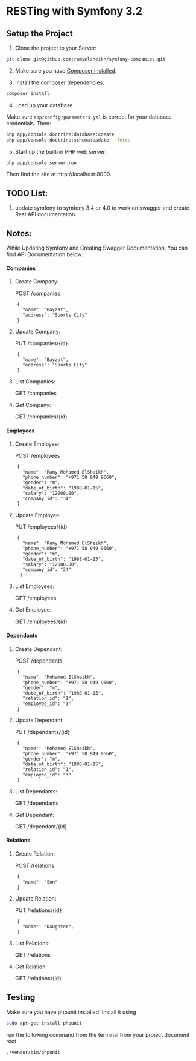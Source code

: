 # RESTing with Symfony 3.2

## Setup the Project

1. Clone the project to your Server:

```bash
git clone git@github.com:ramyelsheikh/symfony-companies.git
```

2. Make sure you have [Composer installed](https://getcomposer.org/).

3. Install the composer dependencies:

```bash
composer install
```

4. Load up your database

Make sure `app/config/parameters.yml` is correct for your database
credentials. Then:

```bash
php app/console doctrine:database:create
php app/console doctrine:schema:update --force
```

5. Start up the built-in PHP web server:

```bash
php app/console server:run
```

Then find the site at http://localhost:8000.

## TODO List:

1. update symfony to symfony 3.4 or 4.0 to work on swagger and create Rest API documentation. 


## Notes:
While Updating Symfony and Creating Swagger Documentation, You can find API Documentation below:

#### Companies

1. Create Company:

   POST /companies

```
    {
      "name": "Bayzat",
      "address": "Sports City"
    }
```

2. Update Company:

   PUT /companies/{id}

```
    {
      "name": "Bayzat",
      "address": "Sports City"
    }
```

3. List Companies:

   GET /companies

4. Get Company:

   GET /companies/{id}


#### Employees

1. Create Employee:

   POST /employees

```
    {
      "name": "Ramy Mohamed ElSheikh",
      "phone_number": "+971 58 949 9660",
      "gender": "m",
      "date_of_birth": "1988-01-15",
      "salary": "12000.00",
      "company_id": "34"
    }
```

2. Update Employee:

   PUT /employees/{id}

```
    {
      "name": "Ramy Mohamed ElSheikh",
      "phone_number": "+971 58 949 9660",
      "gender": "m",
      "date_of_birth": "1988-01-15",
      "salary": "12000.00",
      "company_id": "34"
     }
```

3. List Employees:

   GET /employees

4. Get Employee:

   GET /employees/{id}
   
   
#### Dependants

1. Create Dependant:

   POST /dependants

```
    {
      "name": "Mohamed ElSheikh",
      "phone_number": "+971 58 949 9660",
      "gender": "m",
      "date_of_birth": "1988-01-15",
      "relation_id": "1",
      "employee_id": "3"
    }
```

2. Update Dependant:

   PUT /dependants/{id}

```
    {
      "name": "Mohamed ElSheikh",
      "phone_number": "+971 58 949 9660",
      "gender": "m",
      "date_of_birth": "1988-01-15",
      "relation_id": "1",
      "employee_id": "3"
    }
```

3. List Dependants:

   GET /dependants

4. Get Dependant:

   GET /dependant/{id}
   
   
#### Relations

1. Create Relation:

   POST /relations

```
    {
      "name": "Son"
    }
```

2. Update Relation:

   PUT /relations/{id}

```
    {
      "name": "Daughter",
    }
```

3. List Relations:

   GET /relations

4. Get Relation:

   GET /relations/{id}
   
   
## Testing

Make sure you have phpunit installed. Install it using 

```bash
sudo apt-get install phpunit
```

run the following command from the terminal from your project document root

```bash
./vendor/bin/phpunit
```  